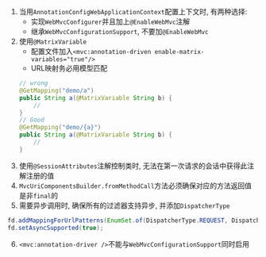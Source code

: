 1. 当用`AnnotationConfigWebApplicationContext`配置上下文时, 有两种选择:
    - 实现`WebMvcConfigurer`并且加上`@EnableWebMvc`注解
    - 继承`WebMvcConfigurationSupport`, 不要加`@EnableWebMvc`
2. 使用`@MatrixVariable`
    - 配置文件加入`<mvc:annotation-driven enable-matrix-variables="true"/>`
    - URL映射务必用模型匹配
    ```java
    // wrong
    @GetMapping("demo/a")
    public String a(@MatrixVariable String b) {
        //
    }
    // Good
    @GetMapping("demo/{a}")
    public String a(@MatrixVariable String b) {
        //
    }
    ```
3. 使用`@SessionAttributes`注解控制类时, 无法在第一次请求的会话中获得此注解注册的值
4. `MvcUriComponentsBuilder.fromMethodCall`方法必须确保对应的方法返回值是非`final`的
5. 需要异步调用时, 确保所有的过滤器支持异步, 并添加`DispatcherType`
```java
fd.addMappingForUrlPatterns(EnumSet.of(DispatcherType.REQUEST, DispatcherType.ASYNC), true, "/*");
fd.setAsyncSupported(true);
```
6. `<mvc:annotation-driver />`不能与`WebMvcConfigurationSupport`同时启用